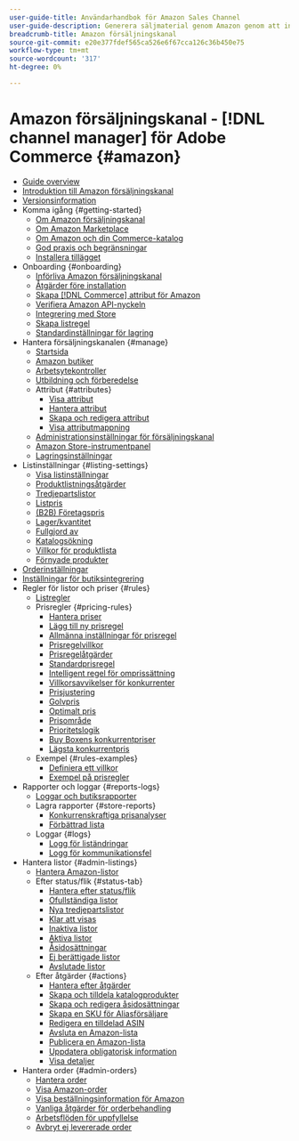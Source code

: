 ```yaml
---
user-guide-title: Användarhandbok för Amazon Sales Channel
user-guide-description: Generera säljmaterial genom Amazon genom att integrera Adobe Commerce eller Magento Open Source med [!DNL Amazon Seller Central] konto.
breadcrumb-title: Amazon försäljningskanal
source-git-commit: e20e377fdef565ca526e6f67cca126c36b450e75
workflow-type: tm+mt
source-wordcount: '317'
ht-degree: 0%

---
```



# Amazon försäljningskanal - [!DNL channel manager] för Adobe Commerce {#amazon}

- [Guide overview](guide-overview.md)
- [Introduktion till Amazon försäljningskanal](overview.md)
- [Versionsinformation](release-notes.md)
- Komma igång {#getting-started}
   - [Om Amazon försäljningskanal](about-amazon-sales-channel.md)
   - [Om Amazon Marketplace](about-amazon-marketplace.md)
   - [Om Amazon och din Commerce-katalog](about-listings-and-catalog.md)
   - [God praxis och begränsningar](amazon-best-practices.md)
   - [Installera tillägget](install.md)
- Onboarding {#onboarding}
   - [Införliva Amazon försäljningskanal](amazon-onboarding-home.md)
   - [Åtgärder före installation](amazon-pre-setup-tasks.md)
   - [Skapa [!DNL Commerce] attribut för Amazon](ob-creating-magento-attributes.md)
   - [Verifiera Amazon API-nyckeln](amazon-verify-api-key.md)
   - [Integrering med Store](store-integration.md)
   - [Skapa listregel](ob-create-listing-rule.md)
   - [Standardinställningar för lagring](default-store-settings.md)
- Hantera försäljningskanalen {#manage}
   - [Startsida](amazon-sales-channel-home.md)
   - [Amazon butiker](managing-stores.md)
   - [Arbetsytekontroller](workspace-controls.md)
   - [Utbildning och förberedelse](learning-preparation.md)
   - Attribut {#attributes}
      - [Visa attribut](attributes-view.md)
      - [Hantera attribut](managing-attributes.md)
      - [Skapa och redigera attribut](creating-attributes.md)
      - [Visa attributmappning](amazon-matching-attributes-values.md)
   - [Administrationsinställningar för försäljningskanal](sales-channel-settings.md)
   - [Amazon Store-instrumentpanel](amazon-store-dashboard.md)
   - [Lagringsinställningar](ob-store-review.md)
- Listinställningar {#listing-settings}
   - [Visa listinställningar](listing-settings.md)
   - [Produktlistningsåtgärder](product-listing-actions.md)
   - [Tredjepartslistor](third-party-listing-settings.md)
   - [Listpris](listing-price.md)
   - [(B2B) Företagspris](business-pricing.md)
   - [Lager/kvantitet](stock-quantity.md)
   - [Fullgjord av](fulfilled-by.md)
   - [Katalogsökning](catalog-search.md)
   - [Villkor för produktlista](product-listing-condition.md)
   - [Förnyade produkter](renewed-products.md)
- [Orderinställningar](order-settings.md)
- [Inställningar för butiksintegrering](store-integration-settings.md)
- Regler för listor och priser {#rules}
   - [Listregler](listing-rules.md)
   - Prisregler {#pricing-rules}
      - [Hantera priser](pricing-products.md)
      - [Lägg till ny prisregel](add-pricing-rule.md)
      - [Allmänna inställningar för prisregel](pricing-rule-general-settings.md)
      - [Prisregelvillkor](pricing-rule-conditions.md)
      - [Prisregelåtgärder](pricing-rule-actions.md)
      - [Standardprisregel](standard-price-rules.md)
      - [Intelligent regel för omprissättning](intelligent-repricing-rules.md)
      - [Villkorsavvikelser för konkurrenter](competitor-conditional-variances.md)
      - [Prisjustering](price-adjustment.md)
      - [Golvpris](floor-price.md)
      - [Optimalt pris](optional-ceiling-price.md)
      - [Prisområde](price-scope.md)
      - [Prioritetslogik](price-priority-logic.md)
      - [Buy Boxens konkurrentpriser](buy-box-competitor-pricing.md)
      - [Lägsta konkurrentpris](lowest-competitor-pricing.md)
   - Exempel {#rules-examples}
      - [Definiera ett villkor](ob-define-condition-example.md)
      - [Exempel på prisregler](price-rule-examples.md)
- Rapporter och loggar {#reports-logs}
   - [Loggar och butiksrapporter](amazon-logs-reports.md)
   - Lagra rapporter {#store-reports}
      - [Konkurrenskraftiga prisanalyser](competitive-price-analysis.md)
      - [Förbättrad lista](listing-improvements.md)
   - Loggar {#logs}
      - [Logg för liständringar](listing-changes-log.md)
      - [Logg för kommunikationsfel](communication-errors-log.md)
- Hantera listor {#admin-listings}
   - [Hantera Amazon-listor](managing-product-listings.md)
   - Efter status/flik {#status-tab}
      - [Hantera efter status/flik](managing-listings-by-tab.md)
      - [Ofullständiga listor](incomplete-listings.md)
      - [Nya tredjepartslistor](new-third-party-listings.md)
      - [Klar att visas](ready-to-list.md)
      - [Inaktiva listor](inactive-listings.md)
      - [Aktiva listor](active-listings.md)
      - [Åsidosättningar](overrides.md)
      - [Ej berättigade listor](ineligible-listings.md)
      - [Avslutade listor](ended-listings.md)
   - Efter åtgärder {#actions}
      - [Hantera efter åtgärder](managing-listings-by-action.md)
      - [Skapa och tilldela katalogprodukter](creating-assigning-catalog-products.md)
      - [Skapa och redigera åsidosättningar](creating-editing-overrides.md)
      - [Skapa en SKU för Aliasförsäljare](create-alias-seller-sku.md)
      - [Redigera en tilldelad ASIN](edit-assigned-asin.md)
      - [Avsluta en Amazon-lista](end-listings-manually.md)
      - [Publicera en Amazon-lista](publish-listings-manually.md)
      - [Uppdatera obligatorisk information](amazon-manually-update-incomplete-listing.md)
      - [Visa detaljer](product-listing-details.md)
- Hantera order {#admin-orders}
   - [Hantera order](managing-orders.md)
   - [Visa Amazon-order](amazon-orders-all.md)
   - [Visa beställningsinformation för Amazon](amazon-order-details.md)
   - [Vanliga åtgärder för orderbehandling](common-order-processing.md)
   - [Arbetsflöden för uppfyllelse](fulfillment-workflows.md)
   - [Avbryt ej levererade order](cancel-unshipped-order.md)
